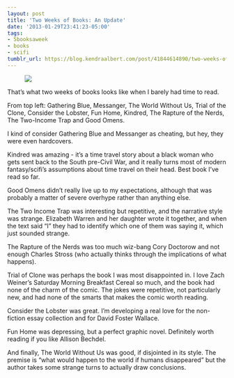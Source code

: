 ```yaml
---
layout: post
title: 'Two Weeks of Books: An Update'
date: '2013-01-29T23:41:23-05:00'
tags:
- 5booksaweek
- books
- scifi
tumblr_url: https://blog.kendraalbert.com/post/41844614890/two-weeks-of-books-an-update
---
```

<figure class="tmblr-full" data-orig-height="277" data-orig-width="500"><img src="https://66.media.tumblr.com/3959d4d27e9522557fd944834e622d47/ae81131a18d6bcdc-de/s540x810/52902473977fe3ab1912f8a73d43b26c8e5366b7.png" data-orig-height="277" data-orig-width="500"></figure>That’s what two weeks of books looks like when I barely had time to read.

From top left: Gathering Blue, Messanger, The World Without Us, Trial of the Clone, Consider the Lobster, Fun Home, Kindred, The Rapture of the Nerds, The Two-Income Trap and Good Omens.

I kind of consider Gathering Blue and Messanger as cheating, but hey, they were even hardcovers.

Kindred was amazing - it’s a time travel story about a black woman who gets sent back to the South pre-Civil War, and it really turns most of modern fantasy/scifi’s assumptions about time travel on their head. Best book I’ve read so far.&nbsp;

Good Omens didn’t really live up to my expectations, although that was probably a matter of severe overhype rather than anything else.

The Two Income Trap was interesting but repetitive, and the narrative style was strange. Elizabeth Warren and her daughter wrote it together, and when the text said “I” they had to identify which one of them was saying it, which just sounded strange.

The Rapture of the Nerds was too much wiz-bang Cory Doctorow and not enough Charles Stross (who actually thinks through the implications of what happens).&nbsp;

Trial of Clone was perhaps the book I was most&nbsp;disappointed&nbsp;in. I love Zach Weiner’s Saturday Morning Breakfast Cereal so much, and the book had none of the charm of the comic. The jokes were repetitive, not particularly new, and had none of the smarts that makes the comic worth reading.&nbsp;

Consider the Lobster was great. I’m developing a real love for the non-fiction essay collection and for David Foster Wallace.&nbsp;

Fun Home was depressing, but a perfect graphic novel. Definitely worth reading if you like Allison Bechdel.

And finally, The World Without Us was good, if disjointed in its style. The premise is “what would happen to the world if humans&nbsp;disappeared” but the author takes some strange turns to actually draw conclusions.

